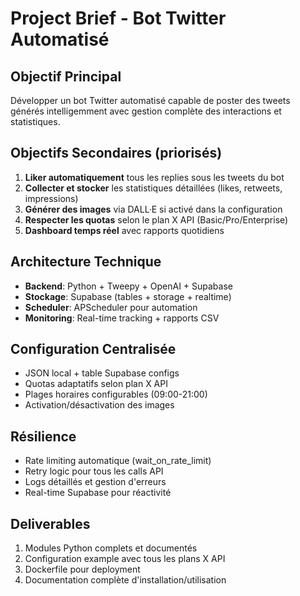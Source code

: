 # Project Brief - Bot Twitter Automatisé

## Objectif Principal
Développer un bot Twitter automatisé capable de poster des tweets générés intelligemment avec gestion complète des interactions et statistiques.

## Objectifs Secondaires (priorisés)
1. **Liker automatiquement** tous les replies sous les tweets du bot
2. **Collecter et stocker** les statistiques détaillées (likes, retweets, impressions)
3. **Générer des images** via DALL·E si activé dans la configuration
4. **Respecter les quotas** selon le plan X API (Basic/Pro/Enterprise)
5. **Dashboard temps réel** avec rapports quotidiens

## Architecture Technique
- **Backend**: Python + Tweepy + OpenAI + Supabase
- **Stockage**: Supabase (tables + storage + realtime)
- **Scheduler**: APScheduler pour automation
- **Monitoring**: Real-time tracking + rapports CSV

## Configuration Centralisée
- JSON local + table Supabase configs
- Quotas adaptatifs selon plan X API
- Plages horaires configurables (09:00-21:00)
- Activation/désactivation des images

## Résilience
- Rate limiting automatique (wait_on_rate_limit)
- Retry logic pour tous les calls API
- Logs détaillés et gestion d'erreurs
- Real-time Supabase pour réactivité

## Deliverables
1. Modules Python complets et documentés
2. Configuration example avec tous les plans X API
3. Dockerfile pour deployment
4. Documentation complète d'installation/utilisation 